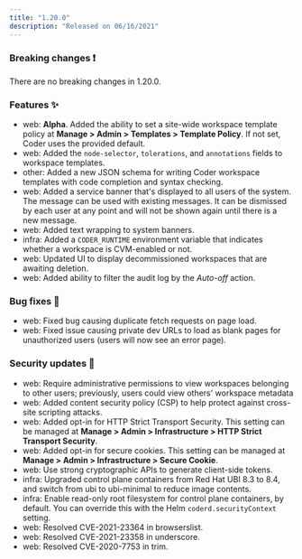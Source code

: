 ```yaml
---
title: "1.20.0"
description: "Released on 06/16/2021"
---
```


### Breaking changes ❗

There are no breaking changes in 1.20.0.

### Features ✨

- web: **Alpha**. Added the ability to set a site-wide workspace template policy
  at **Manage > Admin > Templates > Template Policy**. If not set, Coder uses
  the provided default.
- web: Added the `node-selector`, `tolerations`, and `annotations` fields to
  workspace templates.
- other: Added a new JSON schema for writing Coder workspace templates with code
  completion and syntax checking.
- web: Added a service banner that's displayed to all users of the system. The
  message can be used with existing messages. It can be dismissed by each user
  at any point and will not be shown again until there is a new message.
- web: Added text wrapping to system banners.
- infra: Added a `CODER_RUNTIME` environment variable that indicates whether a
  workspace is CVM-enabled or not.
- web: Updated UI to display decommissioned workspaces that are awaiting
  deletion.
- web: Added ability to filter the audit log by the _Auto-off_ action.

### Bug fixes 🐛

- web: Fixed bug causing duplicate fetch requests on page load.
- web: Fixed issue causing private dev URLs to load as blank pages for
  unauthorized users (users will now see an error page).

### Security updates 🔐

- web: Require administrative permissions to view workspaces belonging to other
  users; previously, users could view others' workspace metadata
- web: Added content security policy (CSP) to help protect against cross-site
  scripting attacks.
- web: Added opt-in for HTTP Strict Transport Security. This setting can be
  managed at **Manage > Admin > Infrastructure > HTTP Strict Transport
  Security**.
- web: Added opt-in for secure cookies. This setting can be managed at
  **Manage > Admin > Infrastructure > Secure Cookie**.
- web: Use strong cryptographic APIs to generate client-side tokens.
- infra: Upgraded control plane containers from Red Hat UBI 8.3 to 8.4, and
  switch from ubi to ubi-minimal to reduce image contents.
- infra: Enable read-only root filesystem for control plane containers, by
  default. You can override this with the Helm `coderd.securityContext` setting.
- web: Resolved CVE-2021-23364 in browserslist.
- web: Resolved CVE-2021-23358 in underscore.
- web: Resolved CVE-2020-7753 in trim.
